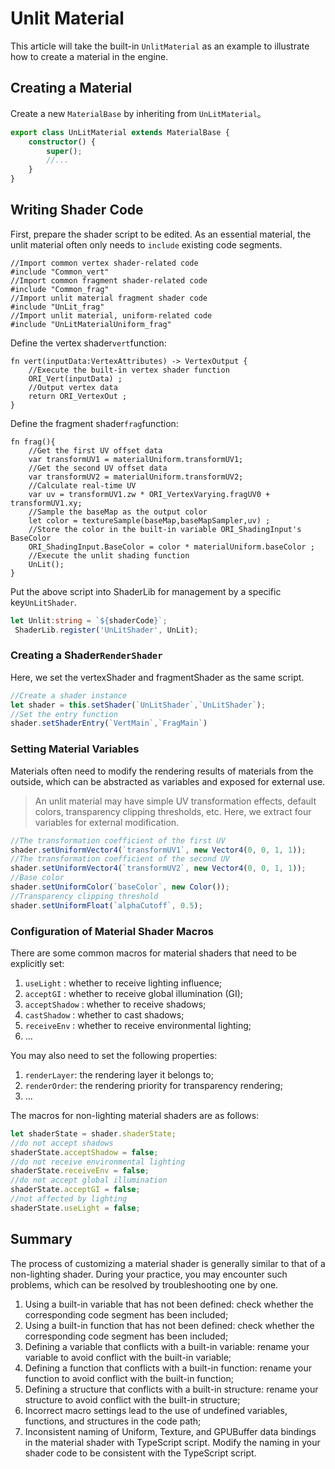 # Unlit Material
This article will take the built-in `UnlitMaterial` as an example to illustrate how to create a material in the engine.

## Creating a Material
Create a new `MaterialBase` by inheriting from `UnLitMaterial`。
```ts
export class UnLitMaterial extends MaterialBase {
    constructor() {
        super();
        //...
    }
}
```

## Writing Shader Code
First, prepare the shader script to be edited. As an essential material, the unlit material often only needs to `include` existing code segments.

```wgsl
//Import common vertex shader-related code
#include "Common_vert"
//Import common fragment shader-related code
#include "Common_frag"
//Import unlit material fragment shader code
#include "UnLit_frag"
//Import unlit material, uniform-related code
#include "UnLitMaterialUniform_frag"
```

Define the vertex shader`vert`function:
```wgsl
fn vert(inputData:VertexAttributes) -> VertexOutput {
    //Execute the built-in vertex shader function
    ORI_Vert(inputData) ;
    //Output vertex data
    return ORI_VertexOut ;
}
```

Define the fragment shader`frag`function:
```wgsl
fn frag(){
    //Get the first UV offset data
    var transformUV1 = materialUniform.transformUV1;
    //Get the second UV offset data
    var transformUV2 = materialUniform.transformUV2;
    //Calculate real-time UV
    var uv = transformUV1.zw * ORI_VertexVarying.fragUV0 + transformUV1.xy; 
    //Sample the baseMap as the output color
    let color = textureSample(baseMap,baseMapSampler,uv) ;
    //Store the color in the built-in variable ORI_ShadingInput's BaseColor
    ORI_ShadingInput.BaseColor = color * materialUniform.baseColor ;
    //Execute the unlit shading function
    UnLit();
}
```
Put the above script into ShaderLib for management by a specific key`UnLitShader`.
```ts
let Unlit:string = `${shaderCode}`;
 ShaderLib.register('UnLitShader', UnLit);
```

### Creating a Shader`RenderShader`
Here, we set the vertexShader and fragmentShader as the same script.
```ts
//Create a shader instance
let shader = this.setShader(`UnLitShader`,`UnLitShader`);
//Set the entry function
shader.setShaderEntry(`VertMain`,`FragMain`)
```

### Setting Material Variables
Materials often need to modify the rendering results of materials from the outside, which can be abstracted as variables and exposed for external use.
> An unlit material may have simple UV transformation effects, default colors, transparency clipping thresholds, etc. 
Here, we extract four variables for external modification.
```ts
//The transformation coefficient of the first UV
shader.setUniformVector4(`transformUV1`, new Vector4(0, 0, 1, 1));
//The transformation coefficient of the second UV
shader.setUniformVector4(`transformUV2`, new Vector4(0, 0, 1, 1));
//Base color
shader.setUniformColor(`baseColor`, new Color());
//Transparency clipping threshold
shader.setUniformFloat(`alphaCutoff`, 0.5);

```

### Configuration of Material Shader Macros
There are some common macros for material shaders that need to be explicitly set:
1. `useLight` : whether to receive lighting influence;
2. `acceptGI` : whether to receive global illumination (GI);
3. `acceptShadow` : whether to receive shadows;
4. `castShadow` : whether to cast shadows;
5. `receiveEnv` : whether to receive environmental lighting;
6. ...

You may also need to set the following properties:
1. `renderLayer`: the rendering layer it belongs to;
2. `renderOrder`: the rendering priority for transparency rendering;
3. ...

The macros for non-lighting material shaders are as follows:
```ts
let shaderState = shader.shaderState;
//do not accept shadows
shaderState.acceptShadow = false;
//do not receive environmental lighting
shaderState.receiveEnv = false;
//do not accept global illumination
shaderState.acceptGI = false;
//not affected by lighting
shaderState.useLight = false;

```

## Summary
The process of customizing a material shader is generally similar to that of a non-lighting shader. During your practice, you may encounter such problems, which can be resolved by troubleshooting one by one.
1. Using a built-in variable that has not been defined: check whether the corresponding code segment has been included;
2. Using a built-in function that has not been defined: check whether the corresponding code segment has been included;
3. Defining a variable that conflicts with a built-in variable: rename your variable to avoid conflict with the built-in variable;
4. Defining a function that conflicts with a built-in function: rename your function to avoid conflict with the built-in function;
5. Defining a structure that conflicts with a built-in structure: rename your structure to avoid conflict with the built-in structure;
6. Incorrect macro settings lead to the use of undefined variables, functions, and structures in the code path;
7. Inconsistent naming of Uniform, Texture, and GPUBuffer data bindings in the material shader with TypeScript script. Modify the naming in your shader code to be consistent with the TypeScript script.
